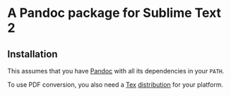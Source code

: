 
# A Pandoc package for Sublime Text 2

## Installation

This assumes that you have [Pandoc][] with all its dependencies in your `PATH`.

To use PDF conversion, you also need a [Tex][] [distribution][] for your platform.

  [Pandoc]: http://johnmacfarlane.net/pandoc/
  [Tex]: http://en.wikipedia.org/wiki/TeX
  [distribution]: http://wiki.contextgarden.net/TeX_Distributions

